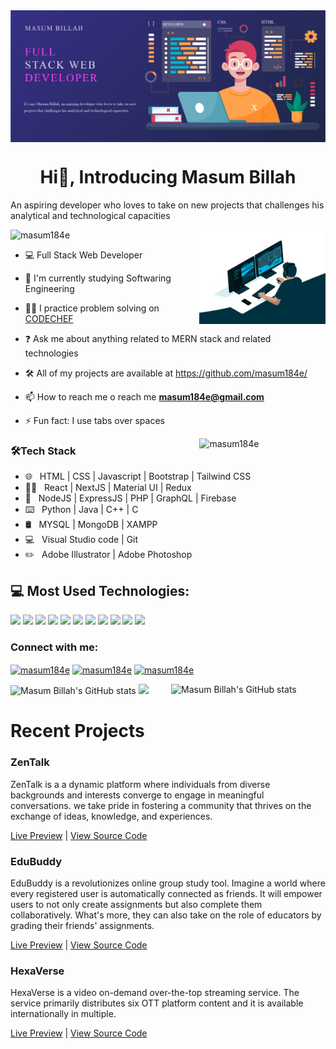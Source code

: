 <img align="center" src="https://github.com/masum184e/masum184e/blob/main/top_banner.jpg" />

<h1 align="center">Hi👋, Introducing Masum Billah</h1>
<p>An aspiring developer who loves to take on new projects that challenges his analytical and technological capacities</p>
<img src="https://komarev.com/ghpvc/?username=masum184e&label=Profile%20views&color=0e75b6&style=flat" alt="masum184e" />

<img align="right" height="auto" width="40%" src="https://github.com/masum184e/Masum184e/blob/main/coding.gif" />

- 💻 Full Stack Web Developer

- 🏫 I'm currently studying Softwaring Engineering

- 👨‍💻 I practice problem solving on [CODECHEF](https://www.codechef.com/users/masum1834e/)

- ❓ Ask me about anything related to MERN stack and related technologies

- 🛠 All of my projects are available at https://github.com/masum184e/

- 📫 How to reach me o reach me **masum184e@gmail.com**

<!-- 📄 Know about me [View Portfolio](https://masum184e.github.io/portfolio) -->

- ⚡ Fun fact: I use tabs over spaces



<img align="right" width="40%" src="https://github-readme-stats.vercel.app/api/top-langs/?username=masum184e&layout=compact&text_color=daf7dc&bg_color=151515" alt="masum184e" />

<h3>🛠Tech Stack</h3>

- 🌐 &nbsp; HTML | CSS | Javascript | Bootstrap | Tailwind CSS
- 👨‍💻 &nbsp; React | NextJS | Material UI | Redux
- 🔧 &nbsp; NodeJS | ExpressJS | PHP | GraphQL | Firebase
- ⌨️ &nbsp; Python | Java | C++ | C
- 🛢 &nbsp; MYSQL | MongoDB | XAMPP
- 💻 &nbsp; Visual Studio code | Git
- ✏️ &nbsp; Adobe Illustrator | Adobe Photoshop


## 💻 Most Used Technologies:
<p>
<img src="https://github.com/mir-hussain/mir-hussain/blob/main/images/icons/HTML.png"/>
<img src="https://github.com/mir-hussain/mir-hussain/blob/main/images/icons/css.png"/>
<img src="https://github.com/mir-hussain/mir-hussain/blob/main/images/icons/JavaScript.png"/>
<img src="https://github.com/mir-hussain/mir-hussain/blob/main/images/icons/react.png"/>
<img src="https://github.com/mir-hussain/mir-hussain/blob/main/images/icons/redux.png"/>
<img src="https://github.com/mir-hussain/mir-hussain/blob/main/images/icons/tailwind.png"/>
<img src="https://github.com/mir-hussain/mir-hussain/blob/main/images/icons/Bootsrap.png"/>
<img src="https://github.com/mir-hussain/mir-hussain/blob/main/images/icons/firebase.png"/>
<img src="https://github.com/mir-hussain/mir-hussain/blob/main/images/icons/node.png"/>
<img src="https://github.com/mir-hussain/mir-hussain/blob/main/images/icons/express.png"/>
<img src="https://github.com/mir-hussain/mir-hussain/blob/main/images/icons/mongo.png"/>
</p>

<h3>Connect with me:</h3>
<p>
  <a href="https://linkedin.com/in/masum1834e" target="blank"><img align="center" src="https://raw.githubusercontent.com/rahuldkjain/github-profile-readme-generator/master/src/images/icons/Social/linked-in-alt.svg" alt="masum184e" height="30" width="40" /></a>
  <a href="https://fb.com/masum184e" target="blank"><img align="center" src="https://raw.githubusercontent.com/rahuldkjain/github-profile-readme-generator/master/src/images/icons/Social/facebook.svg" alt="masum184e" height="30" width="40" /></a>
  <a href="https://codeforces.com/profile/masum1834" target="blank"><img align="center" src="https://raw.githubusercontent.com/rahuldkjain/github-profile-readme-generator/master/src/images/icons/Social/codeforces.svg" alt="masum184e" height="30" width="40" /></a>
</p>


<img align="right" width="49%" height="auto" src="https://github-readme-streak-stats.herokuapp.com/?user=masum184e&theme=default" alt="Masum Billah's GitHub stats" />
<img  width="48%" height="auto" src="https://github-readme-stats.vercel.app/api?username=masum184e&show_icons=true&hide_border=true" alt="Masum Billah's GitHub stats"/>


<img width="50%" height="auto" src="http://github-profile-summary-cards.vercel.app/api/cards/productive-time?username=masum184e" />

# Recent Projects

### ZenTalk

<p>ZenTalk is a a dynamic platform where individuals from diverse backgrounds and interests converge to engage in meaningful conversations. we take pride in fostering a community that thrives on the exchange of ideas, knowledge, and experiences.</p>

[Live Preview](https://zentalk-client.vercel.app/) | [View Source Code](https://github.com/masum184e/zentalk_client)

### EduBuddy

<p>EduBuddy is a revolutionizes online group study tool. Imagine a world where every registered user is automatically connected as friends. It will empower users to not only create assignments but also complete them collaboratively. What's more, they can also take on the role of educators by grading their friends' assignments.</p>

[Live Preview](https://edubuddy-client.vercel.app/) | [View Source Code](https://github.com/masum184e/edubuddy_client)

### HexaVerse

<p>HexaVerse is a video on-demand over-the-top streaming service. The service primarily distributes six OTT platform content and it is available internationally in multiple.</p>

[Live Preview](https://hexaverse-client.vercel.app/) | [View Source Code](https://github.com/masum184e/hexaverse_client)
